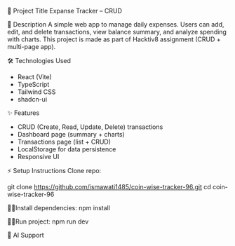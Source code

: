 📌 Project Title
Expanse Tracker – CRUD 

📝 Description
A simple web app to manage daily expenses.
Users can add, edit, and delete transactions, view balance summary, and analyze spending with charts.
This project is made as part of Hacktiv8 assignment (CRUD + multi-page app).

🛠 Technologies Used
- React (Vite)
- TypeScript
- Tailwind CSS
- shadcn-ui

✨ Features
- CRUD (Create, Read, Update, Delete) transactions
- Dashboard page (summary + charts)
- Transactions page (list + CRUD)
- LocalStorage for data persistence
- Responsive UI

⚡ Setup Instructions
Clone repo:

git clone https://github.com/ismawati1485/coin-wise-tracker-96.git
cd coin-wise-tracker-96


💪🏻Install dependencies:
npm install


🏃‍♀Run project:
npm run dev

🤖 AI Support

